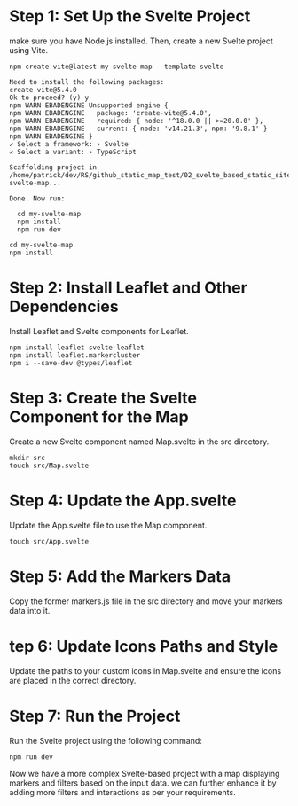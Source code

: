 # Step 1: Set Up the Svelte Project

make sure you have Node.js installed. Then, create a new Svelte project using Vite.

```shell
npm create vite@latest my-svelte-map --template svelte

Need to install the following packages:
create-vite@5.4.0
Ok to proceed? (y) y
npm WARN EBADENGINE Unsupported engine {
npm WARN EBADENGINE   package: 'create-vite@5.4.0',
npm WARN EBADENGINE   required: { node: '^18.0.0 || >=20.0.0' },
npm WARN EBADENGINE   current: { node: 'v14.21.3', npm: '9.8.1' }
npm WARN EBADENGINE }
✔ Select a framework: › Svelte
✔ Select a variant: › TypeScript

Scaffolding project in /home/patrick/dev/RS/github_static_map_test/02_svelte_based_static_site/my-svelte-map...

Done. Now run:

  cd my-svelte-map
  npm install
  npm run dev
```

```shell
cd my-svelte-map
npm install
```

# Step 2: Install Leaflet and Other Dependencies
Install Leaflet and Svelte components for Leaflet.

```shell
npm install leaflet svelte-leaflet
npm install leaflet.markercluster
npm i --save-dev @types/leaflet
```

# Step 3: Create the Svelte Component for the Map

Create a new Svelte component named Map.svelte in the src directory.    

```shell
mkdir src
touch src/Map.svelte
```

# Step 4: Update the App.svelte

Update the App.svelte file to use the Map component.

```shell
touch src/App.svelte
```

# Step 5: Add the Markers Data

Copy the former markers.js file in the src directory and move your markers data into it.
    

# tep 6: Update Icons Paths and Style

Update the paths to your custom icons in Map.svelte and ensure the icons are placed in the correct directory.

# Step 7: Run the Project

Run the Svelte project using the following command:

```shell
npm run dev
```

Now we have a more complex Svelte-based project with a map displaying markers and filters based on the input data. we can further enhance it by adding more filters and interactions as per your requirements.